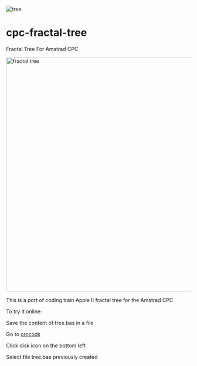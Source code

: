![tree](https://user-images.githubusercontent.com/15486071/190010152-bacb722a-54cf-4550-b23e-b9eede733645.png)
# cpc-fractal-tree
Fractal Tree For Amstrad CPC

<img alt="fractal tree" src="img/tree.png" width = "640">

This is a port of coding train Apple II fractal tree for the Amstrad CPC

To try it online:

Save the content of tree.bas in a file

Go to [crocods](http://crocods.org/web/)

Click disk icon on the bottom left

Select file tree.bas previously created
